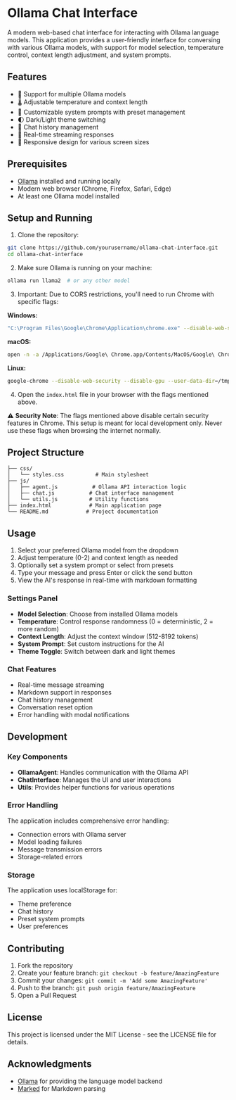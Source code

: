 # Ollama Chat Interface

A modern web-based chat interface for interacting with Ollama language models. This application provides a user-friendly interface for conversing with various Ollama models, with support for model selection, temperature control, context length adjustment, and system prompts.

## Features

- 🤖 Support for multiple Ollama models
- 🌡️ Adjustable temperature and context length
- 💬 Customizable system prompts with preset management
- 🌓 Dark/Light theme switching
- 📜 Chat history management
- 🔄 Real-time streaming responses
- 📱 Responsive design for various screen sizes

## Prerequisites

- [Ollama](https://ollama.ai/) installed and running locally
- Modern web browser (Chrome, Firefox, Safari, Edge)
- At least one Ollama model installed

## Setup and Running

1. Clone the repository:
```bash
git clone https://github.com/yourusername/ollama-chat-interface.git
cd ollama-chat-interface
```

2. Make sure Ollama is running on your machine:
```bash
ollama run llama2  # or any other model
```

3. Important: Due to CORS restrictions, you'll need to run Chrome with specific flags:

**Windows:**
```bash
"C:\Program Files\Google\Chrome\Application\chrome.exe" --disable-web-security --disable-gpu --user-data-dir=%LOCALAPPDATA%\Google\chromeTemp
```

**macOS:**
```bash
open -n -a /Applications/Google\ Chrome.app/Contents/MacOS/Google\ Chrome --args --user-data-dir="/tmp/chrome_dev_test" --disable-web-security
```

**Linux:**
```bash
google-chrome --disable-web-security --disable-gpu --user-data-dir=/tmp/chromeTemp
```

4. Open the `index.html` file in your browser with the flags mentioned above.

⚠️ **Security Note**: The flags mentioned above disable certain security features in Chrome. This setup is meant for local development only. Never use these flags when browsing the internet normally.

## Project Structure

```
├── css/
│   └── styles.css          # Main stylesheet
├── js/
│   ├── agent.js           # Ollama API interaction logic
│   ├── chat.js           # Chat interface management
│   └── utils.js          # Utility functions
├── index.html            # Main application page
└── README.md            # Project documentation
```

## Usage

1. Select your preferred Ollama model from the dropdown
2. Adjust temperature (0-2) and context length as needed
3. Optionally set a system prompt or select from presets
4. Type your message and press Enter or click the send button
5. View the AI's response in real-time with markdown formatting

### Settings Panel

- **Model Selection**: Choose from installed Ollama models
- **Temperature**: Control response randomness (0 = deterministic, 2 = more random)
- **Context Length**: Adjust the context window (512-8192 tokens)
- **System Prompt**: Set custom instructions for the AI
- **Theme Toggle**: Switch between dark and light themes

### Chat Features

- Real-time message streaming
- Markdown support in responses
- Chat history management
- Conversation reset option
- Error handling with modal notifications

## Development

### Key Components

- **OllamaAgent**: Handles communication with the Ollama API
- **ChatInterface**: Manages the UI and user interactions
- **Utils**: Provides helper functions for various operations

### Error Handling

The application includes comprehensive error handling:
- Connection errors with Ollama server
- Model loading failures
- Message transmission errors
- Storage-related errors

### Storage

The application uses localStorage for:
- Theme preference
- Chat history
- Preset system prompts
- User preferences

## Contributing

1. Fork the repository
2. Create your feature branch: `git checkout -b feature/AmazingFeature`
3. Commit your changes: `git commit -m 'Add some AmazingFeature'`
4. Push to the branch: `git push origin feature/AmazingFeature`
5. Open a Pull Request

## License

This project is licensed under the MIT License - see the LICENSE file for details.

## Acknowledgments

- [Ollama](https://ollama.ai/) for providing the language model backend
- [Marked](https://marked.js.org/) for Markdown parsing